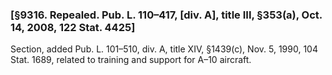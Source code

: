 ### [§9316. Repealed. Pub. L. 110–417, [div. A], title III, §353(a), Oct. 14, 2008, 122 Stat. 4425] ###

Section, added Pub. L. 101–510, div. A, title XIV, §1439(c), Nov. 5, 1990, 104 Stat. 1689, related to training and support for A–10 aircraft.